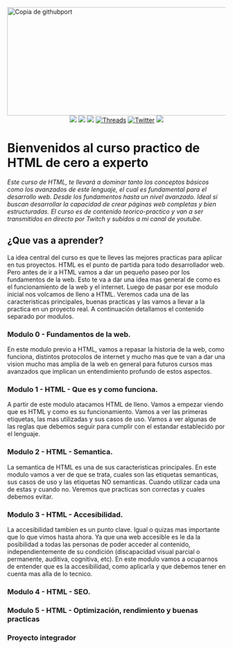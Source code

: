 <img width="1280" height="250" alt="Copia de githubport" src="https://github.com/user-attachments/assets/151bd66a-595e-4781-873c-6af25dac699e" />
<div align="center">
  <a href="https://www.instagram.com/jona.dev_ok/" target="_blank"><img src="https://img.shields.io/badge/-Instagram-000?style=for-the-badge&logo=instagram&logoColor=white"/></a> 
  <a href="https://www.youtube.com/@jona.dev_ok" target="_blank"><img src="https://img.shields.io/badge/-youtube-000?style=for-the-badge&logo=youtube&logoColor=white" /></a> 
  <a href="https://www.tiktok.com/@jonadev1990" target="_blank"><img src="https://img.shields.io/badge/TikTok-000?style=for-the-badge&logo=tiktok&logoColor=white" ></a>
  <a href="https://www.threads.net/@jona.dev_ok" target="_blank"><img alt="Threads" src="https://img.shields.io/badge/threads-000?&style=for-the-badge&logo=threads&logoColor=white" /></a>  
  <a href="https://x.com/jonadev_ok" target="_blank"><img alt="Twitter" src="https://img.shields.io/badge/twitter-000?&style=for-the-badge&logo=x&logoColor=white" /></a>  
  <a href="https://www.linkedin.com/in/jonatan-villalva-fullstack-developer" target="_blank"><img src="https://img.shields.io/badge/linkedin-000?style=for-the-badge&logo=linkedin&logoColor=white" ></a>
</div>

<h1>Bienvenidos al curso practico de HTML de cero a experto</h1>
    
<p><em>Este curso de HTML, te llevará a dominar tanto los conceptos básicos como los avanzados de este lenguaje, el cual es fundamental para el desarrollo web. Desde los fundamentos hasta un nivel avanzado. Ideal si buscan desarrollar la capacidad de crear páginas web completas y bien estructuradas. El curso es de contenido teorico-practico y van a ser transmitidos en directo por Twitch y subidos a mi canal de youtube.</em></p>

<h2>¿Que vas a aprender?</h2>

<p>
  La idea central del curso es que te lleves las mejores practicas para aplicar en tus proyectos. HTML es el punto de partida para todo desarrollador web. Pero antes 
  de ir a HTML vamos a dar un pequeño paseo por los fundamentos de la web. Esto te va a dar una idea mas general de como es el funcionamiento de la web y el internet. 
  Luego de pasar por ese modulo inicial nos volcamos de lleno a HTML. Veremos cada una de las caracteristicas principales, buenas practicas y las vamos a llevar a la practica 
  en un proyecto real. A continuación detallamos el contenido separado por modulos.
</p>

<h3>Modulo 0 - Fundamentos de la web.</h3>
<p>
  En este modulo previo a HTML, vamos a repasar la historia de la web, como funciona, distintos protocolos de internet y mucho mas que te van a dar una vision mucho mas amplia 
  de la web en general para futuros cursos mas avanzados que implican un entendimiento profundo de estos aspectos.
</p>
<h3>Modulo 1 - HTML - Que es y como funciona.</h3>
<p>
  A partir de este modulo atacamos HTML de lleno. Vamos a empezar viendo que es HTML y como es su funcionamiento. Vamos a ver las primeras etiquetas, las mas utilizadas y 
  sus casos de uso. Vamos a ver algunas de las reglas que debemos seguir para cumplir con el estandar establecido por el lenguaje. 
</p>

<h3>Modulo 2 - HTML - Semantica.</h3>
<p>
  La semantica de HTML es una de sus caracteristicas principales. En este modulo vamos a ver de que se trata, cuales son las etiquetas semanticas, sus casos de uso y 
  las etiquetas NO semanticas. Cuando utilizar cada una de estas y cuando no. Veremos que practicas son correctas y cuales debemos evitar.
</p>

<h3>Modulo 3 - HTML - Accesibilidad.</h3>
<p>
  La accesibilidad tambien es un punto clave. Igual o quizas mas importante que lo que vimos hasta ahora. Ya que una web accesible es le da la posibilidad a todas las 
  personas de poder acceder al contenido, independientemente de su condición (discapacidad visual parcial o permanente, auditiva, cognitiva, etc). En este modulo vamos a 
  ocuparnos de entender que es la accesibilidad, como aplicarla y que debemos tener en cuenta mas alla de lo tecnico.
</p>

<h3>Modulo 4 - HTML - SEO.</h3>
<p>
  
</p>

<h3>Modulo 5 - HTML - Optimización, rendimiento y buenas practicas</h3>
<p>
  
</p>

<h3>Proyecto integrador</h3>
<p>
  
</p>
